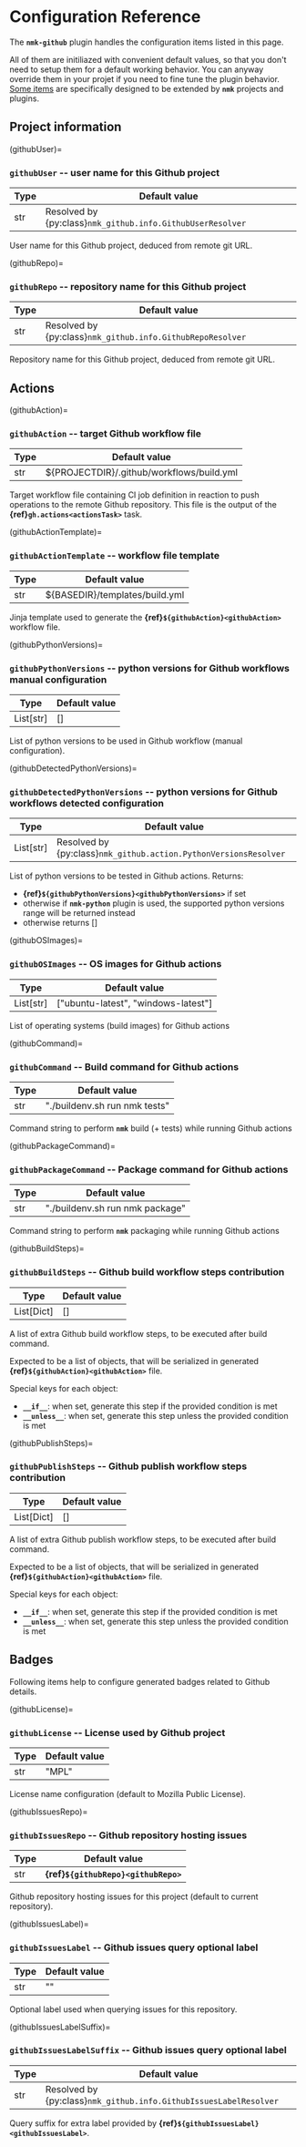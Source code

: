 # Configuration Reference

The **`nmk-github`** plugin handles the configuration items listed in this page.

All of them are initiliazed with convenient default values, so that you don't need to setup them for a default working behavior. You can anyway override them in your projet if you need to fine tune the plugin behavior. [Some items](extend.md) are specifically designed to be extended by **`nmk`** projects and plugins.

## Project information

(githubUser)=
### **`githubUser`** -- user name for this Github project

| Type | Default value |
|-     |-
| str  | Resolved by {py:class}`nmk_github.info.GithubUserResolver`

User name for this Github project, deduced from remote git URL.

(githubRepo)=
### **`githubRepo`** -- repository name for this Github project

| Type | Default value |
|-     |-
| str  | Resolved by {py:class}`nmk_github.info.GithubRepoResolver`

Repository name for this Github project, deduced from remote git URL.

## Actions

(githubAction)=
### **`githubAction`** -- target Github workflow file

| Type | Default value |
|-     |-
| str  | ${PROJECTDIR}/.github/workflows/build.yml

Target workflow file containing CI job definition in reaction to push operations to the remote Github repository. This file is the output of the **{ref}`gh.actions<actionsTask>`** task.

(githubActionTemplate)=
### **`githubActionTemplate`** -- workflow file template

| Type | Default value |
|-     |-
| str  | ${BASEDIR}/templates/build.yml

Jinja template used to generate the **{ref}`${githubAction}<githubAction>`** workflow file.

(githubPythonVersions)=
### **`githubPythonVersions`** -- python versions for Github workflows manual configuration

| Type | Default value |
|-     |-
| List[str]  | []

List of python versions to be used in Github workflow (manual configuration).

(githubDetectedPythonVersions)=
### **`githubDetectedPythonVersions`** -- python versions for Github workflows detected configuration

| Type | Default value |
|-     |-
| List[str]  | Resolved by {py:class}`nmk_github.action.PythonVersionsResolver`

List of python versions to be tested in Github actions. Returns:

* **{ref}`${githubPythonVersions}<githubPythonVersions>`** if set
* otherwise if **`nmk-python`** plugin is used, the supported python versions range will be returned instead
* otherwise returns []

(githubOSImages)=
### **`githubOSImages`** -- OS images for Github actions

| Type | Default value |
|-     |-
| List[str]  | ["ubuntu-latest", "windows-latest"]

List of operating systems (build images) for Github actions

(githubCommand)=
### **`githubCommand`** -- Build command for Github actions

| Type | Default value |
|-     |-
| str  | "./buildenv.sh run nmk tests"

Command string to perform **`nmk`** build (+ tests) while running Github actions

(githubPackageCommand)=
### **`githubPackageCommand`** -- Package command for Github actions

| Type | Default value |
|-     |-
| str  | "./buildenv.sh run nmk package"

Command string to perform **`nmk`** packaging while running Github actions

(githubBuildSteps)=
### **`githubBuildSteps`** -- Github build workflow steps contribution

| Type | Default value |
|-     |-
| List[Dict]  | []

A list of extra Github build workflow steps, to be executed after build command.

Expected to be a list of objects, that will be serialized in generated **{ref}`${githubAction}<githubAction>`** file.

Special keys for each object:
* **`__if__`**: when set, generate this step if the provided condition is met
* **`__unless__`**: when set, generate this step unless the provided condition is met


(githubPublishSteps)=
### **`githubPublishSteps`** -- Github publish workflow steps contribution

| Type | Default value |
|-     |-
| List[Dict]  | []

A list of extra Github publish workflow steps, to be executed after build command.

Expected to be a list of objects, that will be serialized in generated **{ref}`${githubAction}<githubAction>`** file.

Special keys for each object:
* **`__if__`**: when set, generate this step if the provided condition is met
* **`__unless__`**: when set, generate this step unless the provided condition is met

## Badges

Following items help to configure generated badges related to Github details.

(githubLicense)=
### **`githubLicense`** -- License used by Github project

| Type | Default value |
|-     |-
| str  | "MPL"

License name configuration (default to Mozilla Public License).

(githubIssuesRepo)=
### **`githubIssuesRepo`** -- Github repository hosting issues

| Type | Default value |
|-     |-
| str  | **{ref}`${githubRepo}<githubRepo>`**

Github repository hosting issues for this project (default to current repository).

(githubIssuesLabel)=
### **`githubIssuesLabel`** -- Github issues query optional label

| Type | Default value |
|-     |-
| str  | ""

Optional label used when querying issues for this repository.

(githubIssuesLabelSuffix)=
### **`githubIssuesLabelSuffix`** -- Github issues query optional label

| Type | Default value |
|-     |-
| str  | Resolved by {py:class}`nmk_github.info.GithubIssuesLabelResolver`

Query suffix for extra label provided by **{ref}`${githubIssuesLabel}<githubIssuesLabel>`**.
